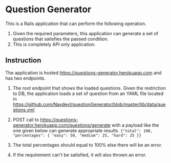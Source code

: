 # Question Generator

This is a Rails application that can perform the following operation.

1. Given the required parameters, this application can generate a set of questions that satisfies the passed condition.
2. This is completely API only application.

## Instruction

The application is hosted https://questions-generator.herokuapp.com and has two endpoints.

1. The root endpoint that shows the loaded questions. Given the restriction to DB, the application loads a set of question from an YAML file located in https://github.com/Navdevl/questionGenerator/blob/master/lib/data/questions.yml 

2. POST call to https://questions-generator.herokuapp.com/questions/generate with a payload like the one given below can generate appropriate results.
`{"total": 100, "percentages": { "easy": 50, "medium": 25, "hard": 25 }}`

3. The total percentages should equal to 100% else there will be an error.

4. If the requirement can't be satisfied, it will also thrown an error.


